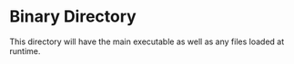 # Binary Directory
This directory will have the main executable as well as any files loaded at runtime.
